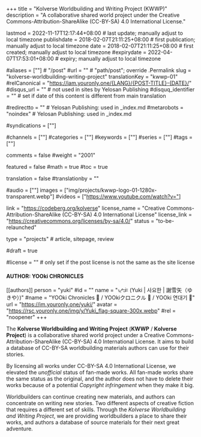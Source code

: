 +++
title = "Kolverse Worldbuilding and Writing Project (KWWP)"
description = "A collaborative shared world project under the Creative Commons-Attribution-ShareAlike (CC-BY-SA) 4.0 International License."

lastmod = 2022-11-17T12:17:44+08:00                 # last update; manually adjust to local timezone
publishdate = 2018-02-07T21:11:25+08:00             # first publication; manually adjust to local timezone
date = 2018-02-07T21:11:25+08:00                    # first created; manually adjust to local timezone
#expirydate = 2022-04-07T17:53:01+08:00              # expiry; manually adjust to local timezone

#aliases = [""]                                        # "/post"
#url = ""                                              # "path/post"; override .Permalink
slug = "kolverse-worldbuilding-writing-project"
translationKey = "kwwp-01"
#relCanonical = "https://iam.youronly.one/{LANG}/{POST-TITLE}-{DATE}/"
#disqus_url = ""                                       # not used in sites by Yelosan Publishing
#disquq_identifier = ""                                # set if date of this content is different from main translation

#redirectto = ""                                       # Yelosan Publishing: used in _index.md
#metarobots = "noindex"                                # Yelosan Publishing: used in _index.md

#syndications = [""]

#channels = [""]
#categories = [""]
#keywords = [""]
#series = [""]
#tags = [""]

comments = false
#weight = "2001"

featured = false
#math = true
#toc = true

translation = false
#translationby = ""

#audio = [""]
images = ["img/projects/kwwp-logo-01-1280x-transparent.webp"]
#videos = ["https://www.youtube.com/watch?v="]

link = "https://codeberg.org/kolverse"
license_name = "Creative Commons-Attribution-ShareAlike (CC-BY-SA) 4.0 International License"
license_link = "https://creativecommons.org/licenses/by-sa/4.0/"
status = "to-be-relaunched"

type = "projects"                                             # article, sitepage, review

#draft = true

#license = ""                                          # only set if the post license is not the same as the site license

#### AUTHOR: YOOki CHRONICLES ####
[[authors]]
  person = "yuki"
  #id = ""
  name = "ᜌᜓᜃᜒ (Yuki | 사요한 | 謝雪矢（ゆきや）)"
  #name = "YOOki Chronicles 📜 / YOOkiクロニクル 📜 / YOOki 연대기 📜"
  url = "https://im.youronly.one/yuki/"
  avatar = "https://rsc.youronly.one/img/y/Yuki_flag-square-300x.webp"
  #rel = "noopener"
+++

The **Kolverse Worldbuilding and Writing Project** (**KWWP** / **Kolverse Project**) is a collaborative shared world project under a Creative Commons-Attribution-ShareAlike (CC-BY-SA) 4.0 International License. It aims to build a database of CC-BY-SA worldbuilding materials authors can use for their stories.

By licensing all works under CC-BY-SA 4.0 International License, we elevated the *unofficial* status of fan-made works. All fan-made works share the same status as the original, and the author does not have to delete their works because of a potential *Copyright infringement* when they make it big.

Worldbuilders can continue creating new materials, and authors can concentrate on writing new stories. Two different aspects of creative fiction that requires a different set of skills. Through the *Kolverse Worldbuilding and Writing Project*, we are providing worldbuilders a place to share their works, and authors a database of source materials for their next great adventure.
